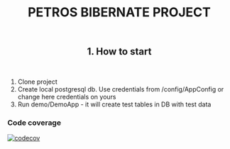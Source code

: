 <h1 id="head-id" style="text-align: center">PETROS BIBERNATE PROJECT</h1>

<h2 id="introduction-id" style="text-align: center; line-height: 4">1. How to start</h2>

1. Clone project
2. Create local postgresql db. Use credentials from /config/AppConfig or change here credentials on yours
3. Run demo/DemoApp - it will create test tables in DB with test data

### Code coverage
[![codecov](https://codecov.io/gh/petros-educational-society/bibernate/graph/badge.svg?token=8XQ42PWX9V)](https://codecov.io/gh/petros-educational-society/bibernate)
